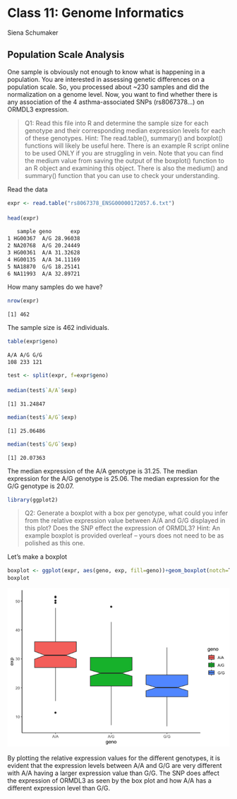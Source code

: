 Class 11: Genome Informatics
================
Siena Schumaker

## Population Scale Analysis

One sample is obviously not enough to know what is happening in a
population. You are interested in assessing genetic differences on a
population scale. So, you processed about \~230 samples and did the
normalization on a genome level. Now, you want to find whether there is
any association of the 4 asthma-associated SNPs (rs8067378…) on ORMDL3
expression.

> Q1: Read this file into R and determine the sample size for each
> genotype and their corresponding median expression levels for each of
> these genotypes. Hint: The read.table(), summary() and boxplot()
> functions will likely be useful here. There is an example R script
> online to be used ONLY if you are struggling in vein. Note that you
> can find the medium value from saving the output of the boxplot()
> function to an R object and examining this object. There is also the
> medium() and summary() function that you can use to check your
> understanding.

Read the data

``` r
expr <- read.table("rs8067378_ENSG00000172057.6.txt")

head(expr)
```

       sample geno      exp
    1 HG00367  A/G 28.96038
    2 NA20768  A/G 20.24449
    3 HG00361  A/A 31.32628
    4 HG00135  A/A 34.11169
    5 NA18870  G/G 18.25141
    6 NA11993  A/A 32.89721

How many samples do we have?

``` r
nrow(expr)
```

    [1] 462

The sample size is 462 individuals.

``` r
table(expr$geno)
```


    A/A A/G G/G 
    108 233 121 

``` r
test <- split(expr, f=expr$geno)

median(test$`A/A`$exp)
```

    [1] 31.24847

``` r
median(test$`A/G`$exp)
```

    [1] 25.06486

``` r
median(test$`G/G`$exp)
```

    [1] 20.07363

The median expression of the A/A genotype is 31.25. The median
expression for the A/G genotype is 25.06. The median expression for the
G/G genotype is 20.07.

``` r
library(ggplot2)
```

> Q2: Generate a boxplot with a box per genotype, what could you infer
> from the relative expression value between A/A and G/G displayed in
> this plot? Does the SNP effect the expression of ORMDL3? Hint: An
> example boxplot is provided overleaf – yours does not need to be as
> polished as this one.

Let’s make a boxplot

``` r
boxplot <- ggplot(expr, aes(geno, exp, fill=geno))+geom_boxplot(notch=T)+theme_classic()
boxplot
```

![](class11--genome-informatics_files/figure-commonmark/unnamed-chunk-6-1.png)

By plotting the relative expression values for the different genotypes,
it is evident that the expression levels between A/A and G/G are very
different with A/A having a larger expression value than G/G. The SNP
does affect the expression of ORMDL3 as seen by the box plot and how A/A
has a different expression level than G/G.
